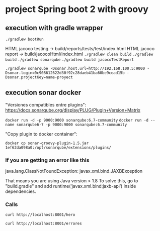 # project Spring boot 2 with groovy


## execution with gradle wrapper

`./gradlew bootRun`

HTML jacoco testing -> build/reports/tests/test/index.html
HTML jacoco report -> build/jacocoHtml/index.html
`./gradlew clean build`
`./gradlew build`
`./gradlew sonarqube`
`./gradlew build jacocoTestReport`

`./gradlew sonarqube -Dsonar.host.url=http://192.168.100.5:9000 -Dsonar.login=0c908612622d30f92c28daeb41ba60be9cead15b -Dsonar.projectKey=name-proyect`


## execution sonar docker

"Versiones compatibles entre plugins": https://docs.sonarqube.org/display/PLUG/Plugin+Version+Matrix

`docker run -d -p 9000:9000 sonarqube:6.7-community`
`docker run -d --name sonarqube6-7 -p 9000:9000 sonarqube:6.7-community`

"Copy plugin to docker container": 

`docker cp sonar-groovy-plugin-1.5.jar 1ef62da098a0:/opt/sonarqube/extensions/plugins/`


### If you are getting an error like this
java.lang.ClassNotFoundException: javax.xml.bind.JAXBException

That means you are using Java version > 1.8
To solve this, go to "build.gradle" and add runtime(‘javax.xml.bind:jaxb-api’) inside dependencies. 


### Calls

`curl http://localhost:8001/hero`

`curl http://localhost:8001/errores`

